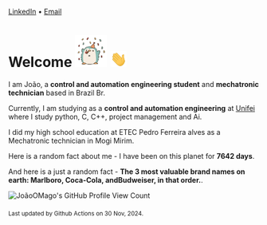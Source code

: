 [LinkedIn](https://www.linkedin.com/in/joão-pedro-gozzoli-b95641301/) &bull;
[Email](joaopedrogozzoli@gmail.com)

# Welcome <img src="happy.gif" height="64px" /> <img src="wave.gif" height="32px" />

I am João, a  **control and automation engineering student** and **mechatronic technician** based in Brazil Br.

Currently, I am studying as a **control and automation engineering** at [Unifei](https://unifei.edu.br) where I study python, C, C++, project management and Ai.

I did my high school education at ETEC Pedro Ferreira alves as a Mechatronic technician in Mogi Mirim.

Here is a random fact about me - I have been on this planet for **7642 days**.

And here is a just a random fact -  **The 3 most valuable brand names on earth: Marlboro, Coca-Cola, andBudweiser, in that order.**.

![JoãoOMago's GitHub Profile View Count](https://komarev.com/ghpvc/?username=JoaoOMago)

<sub>Last updated by Github Actions on 30 Nov, 2024.</sub>
